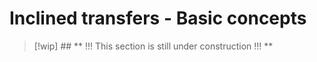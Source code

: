 # Inclined transfers - Basic concepts

> [!wip] ## ** !!! This section is still under construction !!! **

<!-- Wakker section 13.1-13.3  -->